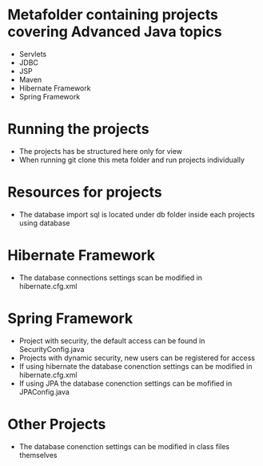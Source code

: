 # Metafolder containing projects covering Advanced Java topics
- Servlets
- JDBC
- JSP
- Maven
- Hibernate Framework
- Spring Framework
# Running the projects
- The projects has be structured here only for view
- When running git clone this meta folder and run projects individually
# Resources for projects
- The database import sql is located under db folder inside each projects using database
# Hibernate Framework
- The database connections settings scan be modified in hibernate.cfg.xml
# Spring Framework
- Project with security, the default access can be found in SecurityConfig.java
- Projects with dynamic security, new users can be registered for access
- If using hibernate the database conenction settings can be modified in hibernate.cfg.xml
- If using JPA the database conenction settings can be mofified in JPAConfig.java
# Other Projects
- The database conenction settings can be modified in class files themselves
